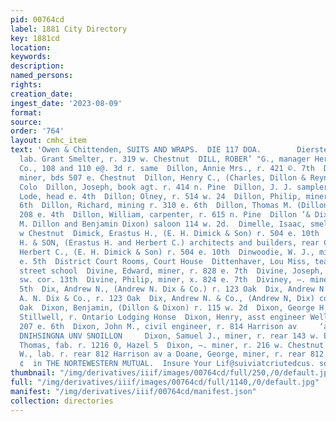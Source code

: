 ```yaml
---
pid: 00764cd
label: 1881 City Directory
key: 1881cd
location: 
keywords: 
description: 
named_persons: 
rights: 
creation_date: 
ingest_date: '2023-08-09'
format: 
source: 
order: '764'
layout: cmhc_item
text: 'Owen & Chittenden, SUITS AND WRAPS.  DIE 117 DOA.        Dierstei Hone ry,
  lab. Grant Smelter, r. 319 w. Chestnut  DILL, ROBER’ "G., manager Herald Printing
  Co., 108 and 110 e@. 3d r. same  Dillon, Annie Mrs., r. 421 ©. 7th  Dillon, David,
  miner, bds 507 e. Chestnut  Dillon, Henry C., (Charles, Dillon & Reynolds) r. Denver,
  Colo  Dillon, Joseph, book agt. r. 414 n. Pine  Dillon, J. J. sampler, Grant Smelter  Dillon,
  Lode, head e. 4th  Dillon; Olney, r. 514 w. 24  Dillon, Philip, miner, r. 310 e.
  6th  Dillon, Richard, mining r. 310 e. 6th  Dillon, Thomas M. (Dillon & Dixon) r.
  208 e. 4th  Dillon, William, carpenter, r. 615 n. Pine  Dillon ’& Dixon, (Thomas
  M. Dillon and Benjamin Dixon) saloon 114 w. 2d.  Dimelle, Isaac, smelter, r. 213
  w Chestnut  Dimick, Erastus H., (E. H. Dimick & Son) r. 504 e. 10th  DIMICK, E.
  H. & SON, (Erastus H. and Herbert C.) architects and builders, rear Court House  Dimick,
  Herbert C., (E. H. Dimick & Son) r. 504 e. 10th  Dinwoodie, W. J., miner, bds 626
  e. 5th  District Court Rooms, Court House  Dittenhaver, Lou Miss, teacher Seventh
  street school  Divine, Edward, miner, r. 828 e. 7th  Divine, Joseph, lab. bas Poplar
  sw. cor. 13th  Divine, Philip, miner, x. 824 e. 7th  Diviney, —. miner, r. 813 6.
  5th  Dix, Andrew N., (Andrew N. Dix & Co.) r. 123 Oak  Dix, Andrew N., Jr. with
  A. N. Dix & Co., r. 123 Oak  Dix, Andrew N. & Co., (Andrew N, Dix) com. mers. 123
  Oak  Dixon, Benjamin, (Dillon & Dixon) r. 115 w. 2d  Dixon, George H., clk. J. C.
  Stillwell, r. Ontario Lodging Honse  Dixon, Henry, asst engineer Wells & Go. r.
  207 e. 6th  Dixon, John M., civil engineer, r. 814 Harrison av     ‘anion Sd00D
  DNIHSINGNA UNV SNOILLON     Dixon, Samuel J., miner, r. rear 143 w. Elm oo Dixon,
  Thomas, fab. r. 1216 0, Hazel 5  Dixon, —. miner, r. 216 w. Chestnut 30 Doane, Arthur
  W., lab. r. rear 812 Harrison av a Doane, George, miner, r. rear 812 Harrison av
  ¢  in THE NORTEWESTERN MUTUAL.  Insure Your Lif@suiviatcriutedcus. son OTERL, Apt, '
thumbnail: "/img/derivatives/iiif/images/00764cd/full/250,/0/default.jpg"
full: "/img/derivatives/iiif/images/00764cd/full/1140,/0/default.jpg"
manifest: "/img/derivatives/iiif/00764cd/manifest.json"
collection: directories
---
```

